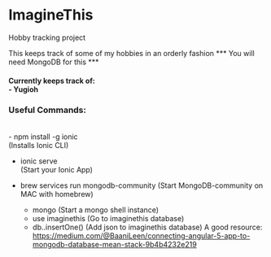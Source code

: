 # ImagineThis
Hobby tracking project

This keeps track of some of my hobbies in an orderly fashion
*** You will need MongoDB for this ***

<h4>Currently keeps track of: <br>
    - Yugioh
</h4>

<h3>
Useful Commands:</h3><br>
- npm install -g ionic<br>
    (Installs Ionic CLI)<br>

- ionic serve<br>
    (Start your Ionic App)

- brew services run mongodb-community
    (Start MongoDB-community on MAC with homebrew)
    - mongo
        (Start a mongo shell instance)
    - use imaginethis
        (Go to imaginethis database)
    - db.<collectionName>.insertOne()
        (Add json to imaginethis database)
   A good resource: https://medium.com/@BaaniLeen/connecting-angular-5-app-to-mongodb-database-mean-stack-9b4b4232e219
